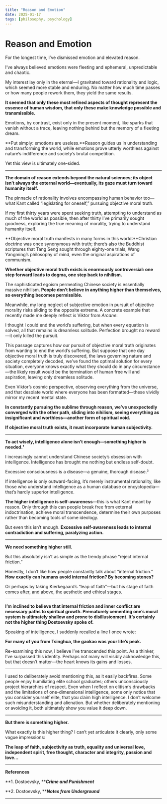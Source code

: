 ```yaml
---
title: "Reason and Emotion"
date: 2025-01-17
tags: [philosophy, psychology]
---
```


# Reason and Emotion

For the longest time, I’ve dismissed emotion and elevated reason.

I’ve always believed emotions were fleeting and ephemeral, unpredictable and chaotic.

My interest lay only in the eternal—I gravitated toward rationality and logic, which seemed more stable and enduring. No matter how much time passes or how many people rework them, they yield the same results.

**It seemed that only these most refined aspects of thought represent the essence of human wisdom, that only these make knowledge possible and transmissible.**

Emotions, by contrast, exist only in the present moment, like sparks that vanish without a trace, leaving nothing behind but the memory of a fleeting dream.

**Put simply: emotions are useless.**Reason guides us in understanding and transforming the world, while emotions prove utterly worthless against nature’s indifference and society’s brutal competition.

Yet this view is ultimately one-sided.

---

**The domain of reason extends beyond the natural sciences; its object isn’t always the external world—eventually, its gaze must turn toward humanity itself.**

The pinnacle of rationality involves encompassing human behavior too—what Kant called “legislating for oneself,” pursuing objective moral truth.

If my first thirty years were spent seeking truth, attempting to understand as much of the world as possible, then after thirty I’ve primarily sought goodness, exploring the true meaning of morality, trying to understand humanity itself.

**Objective moral truth manifests in many forms in this world:**Christian doctrine was once synonymous with truth; there’s also the Buddhist scriptures that Tang Seng sought through eighty-one trials, Wang Yangming’s philosophy of mind, even the original aspirations of communism.

**Whether objective moral truth exists is enormously controversial: one step forward leads to dogma, one step back to nihilism.**

The sophisticated egoism permeating Chinese society is essentially massive nihilism. **People don’t believe in anything higher than themselves, so everything becomes permissible.**

Meanwhile, my long neglect of subjective emotion in pursuit of objective morality risks sliding to the opposite extreme. A concrete example that recently made me deeply reflect is Viktor from *Arcane*:

I thought I could end the world’s suffering, but when every equation is solved, all that remains is dreamless solitude. Perfection brought no reward—it only killed the pursuit.

This passage captures how our pursuit of objective moral truth originates from wanting to end the world’s suffering. But suppose that one day objective moral truth is truly discovered, the laws governing nature and society completely decoded, we’ve found the optimal solution for every situation, everyone knows exactly what they should do in any circumstance—the likely result would be the termination of human free will and aspiration, leaving only dreamless solitude.

Even Viktor’s cosmic perspective, observing everything from the universe, and that desolate world where everyone has been formatted—these vividly mirror my recent mental state.

**In constantly pursuing the sublime through reason, we’ve unexpectedly converged with the other path, sliding into nihilism, seeing everything as insignificant and worthless—another form of spiritual void.**

**If objective moral truth exists, it must incorporate human subjectivity.**

---

**To act wisely, intelligence alone isn’t enough—something higher is needed.¹**

I increasingly cannot understand Chinese society’s obsession with intelligence. Intelligence has brought me nothing but endless self-doubt.

Excessive consciousness is a disease—a genuine, thorough disease.²

If intelligence is only outward-facing, it’s merely instrumental rationality, like those who understand intelligence as a human database or encyclopedia—that’s hardly superior intelligence.

**The higher intelligence is self-awareness**—this is what Kant meant by reason. Only through this can people break free from external indoctrination, achieve moral transcendence, determine their own purposes rather than becoming tools of some ideology.

But even this isn’t enough. **Excessive self-awareness leads to internal contradiction and suffering, paralyzing action.**

---

**We need something higher still.**

But this absolutely isn’t as simple as the trendy phrase “reject internal friction.”

Honestly, I don’t like how people constantly talk about “internal friction.” **How exactly can humans avoid internal friction? By becoming stones?**

Or perhaps by taking Kierkegaard’s “leap of faith”—but his stage of faith comes after, and above, the aesthetic and ethical stages.

---

**I’m inclined to believe that internal friction and inner conflict are necessary paths to spiritual growth. Prematurely cementing one’s moral system is ultimately shallow and prone to disillusionment. It’s certainly not the higher thing Dostoevsky spoke of.**

Speaking of intelligence, I suddenly recalled a line I once wrote:

**For many of you from Tsinghua, the gaokao was your life’s peak.**

Re-examining this now, I believe I’ve transcended this point. As a thinker, I’ve surpassed this identity. Perhaps not many will visibly acknowledge this, but that doesn’t matter—the heart knows its gains and losses.

---

I used to deliberately avoid mentioning this, as it easily backfires. Some people enjoy humiliating elite school graduates; others unconsciously project hierarchies of respect. Even when I reflect on elitism’s drawbacks and the limitations of one-dimensional intelligence, some only notice that you consider yourself elite, that you claim high intelligence. I don’t welcome such misunderstanding and alienation. But whether deliberately mentioning or avoiding it, both ultimately show you value it deep down.

---

**But there is something higher.**

What exactly is this higher thing? I can’t yet articulate it clearly, only some vague impressions:

**The leap of faith, subjectivity as truth, equality and universal love, independent spirit, free thought, character and integrity, passion and love…**

---

**References**

**1. Dostoevsky, *****Crime and Punishment***

**2. Dostoevsky, *****Notes from Underground***

---
